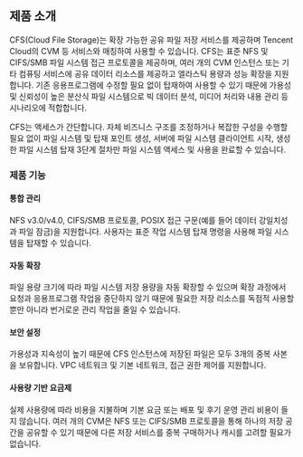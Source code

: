 ## 제품 소개
CFS(Cloud File Storage)는 확장 가능한 공유 파일 저장 서비스를 제공하며 Tencent Cloud의 CVM 등 서비스와 매칭하여 사용할 수 있습니다. CFS는 표준 NFS 및 CIFS/SMB 파일 시스템 접근 프로토콜을 제공하며, 여러 개의 CVM 인스턴스 또는 기타 컴퓨팅 서비스에 공유 데이터 리소스를 제공하고 엘라스틱 용량과 성능 확장을 지원합니다. 기존 응용프로그램에 수정할 필요 없이 탑재하여 사용할 수 있기 때문에 가용성 및 신뢰성이 높은 분산식 파일 시스템으로 빅 데이터 분석, 미디어 처리와 내용 관리 등 시나리오에 적합합니다.

CFS는 액세스가 간단합니다. 자체 비즈니스 구조를 조정하거나 복잡한 구성을 수행할 필요 없이 파일 시스템 및 탑재 포인트 생성, 서버에 파일 시스템 클라이언트 시작, 생성한 파일 시스템 탑재 3단계 절차만 파일 시스템 액세스 및 사용을 완료할 수 있습니다.

### 제품 기능
#### 통합 관리
NFS v3.0/v4.0, CIFS/SMB 프로토콜, POSIX 접근 구문(예를 들어 데이터 강일치성과 파일 잠금)을 지원합니다. 사용자는 표준 작업 시스템 탑재 명령을 사용해 파일 시스템을 탑재할 수 있습니다.

#### 자동 확장
파일 용량 크기에 따라 파일 시스템 저장 용량을 자동 확장할 수 있으며 확장 과정에서 요청과 응용프로그램 작업을 중단하지 않기 때문에 필요한 저장 리소스를 독점적 사용할 뿐만 아니라 번거로운 관리 작업을 줄일 수 있습니다.

#### 보안 설정
가용성과 지속성이 높기 때문에 CFS 인스턴스에 저장된 파일은 모두 3개의 중복 사본을 보유합니다.
VPC 네트워크 및 기본 네트워크, 접근 권한 제어를 지원합니다.

#### 사용량 기반 요금제
실제 사용량에 따라 비용을 지불하며 기본 요금 또는 배포 및 후기 운영 관리 비용이 들지 않습니다. 여러 개의 CVM은 NFS 또는 CIFS/SMB 프로토콜을 통해 하나의 저장 공간을 공유할 수 있기 때문에 다른 저장 서비스를 중복 구매하거나 캐시를 고려할 필요가 없습니다. 



